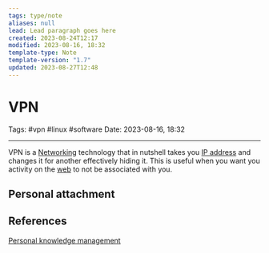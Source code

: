 ```yaml
---
tags: type/note
aliases: null
lead: Lead paragraph goes here
created: 2023-08-24T12:17
modified: 2023-08-16, 18:32
template-type: Note
template-version: "1.7"
updated: 2023-08-27T12:48
---
```


# VPN

Tags: #vpn #linux #software 
Date: 2023-08-16, 18:32

---

VPN is a [Networking](Networking) technology that in nutshell takes you [IP address](IP%20address) and changes it for another effectively hiding it. This is useful when you want you activity on the [ web](%20Internet%20) to not be associated with you.

## Personal attachment 


## References

[Personal knowledge management](Personal%20knowledge%20management.md)
